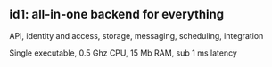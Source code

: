 ## id1: all-in-one backend for everything
API, identity and access, storage, messaging, scheduling, integration

Single executable, 0.5 Ghz CPU, 15 Mb RAM, sub 1 ms latency

